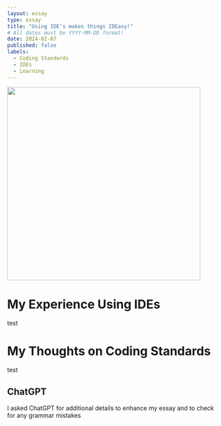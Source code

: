 ```yaml
---
layout: essay
type: essay
title: "Using IDE's makes things IDEasy!"
# All dates must be YYYY-MM-DD format!
date: 2024-02-07
published: false
labels:
  - Coding Standards
  - IDEs
  - Learning
---
```


<p>
<img width="450px" class="image-fluid" src="https://coderanch.com/t/456377/a/401/javascript-java.jpg">
</p>


<h1>
My Experience Using IDEs
</h1>
  <p>
    test
  </p>

<h1>
My Thoughts on Coding Standards
</h1>
  <p>
    test
  </p>

<h2>
ChatGPT
</h2>
I asked ChatGPT for additional details to enhance my essay and to check for any grammar mistakes
